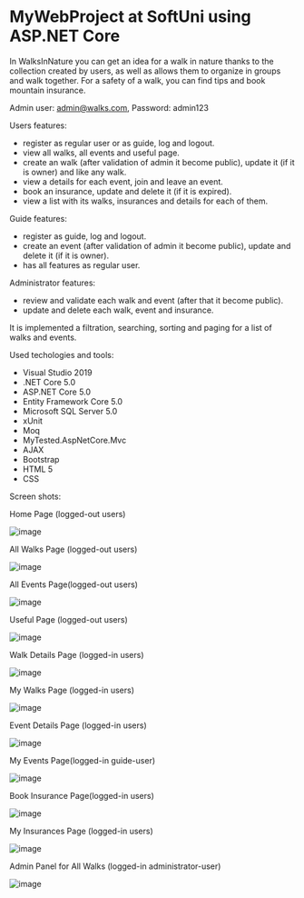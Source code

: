# MyWebProject at SoftUni using ASP.NET Core

In WalksInNature you can get an idea for a walk in nature thanks to the collection created by users, as well as allows them to organize in groups and walk together.
For a safety of a walk, you can find tips and book mountain insurance.

Admin user: admin@walks.com, Password: admin123

Users features:
- register as regular user or as guide, log and logout.
- view all walks, all events and useful page.
- create an walk (after validation of admin it become public), update it (if it is owner) and like any walk.
- view a details for each event, join and leave an event.
- book an insurance, update and delete it (if it is expired).
- view a list with its walks, insurances and details for each of them.

Guide features:
- register as guide, log and logout.	
- create an event (after validation of admin it become public), update and delete it (if it is owner).
- has all features as regular user.

Administrator features:
- review and validate each walk and event (after that it become public).	
- update and delete each walk, event and insurance.

It is implemented a filtration, searching, sorting and paging for a list of walks and events. 

Used techologies and tools:
- Visual Studio 2019
- .NET Core 5.0
- ASP.NET Core 5.0
- Entity Framework Core 5.0
- Microsoft SQL Server 5.0
- xUnit
- Moq
- MyTested.AspNetCore.Mvc
- AJAX
- Bootstrap
- HTML 5
- CSS

Screen shots:

Home Page (logged-out users)

![image](https://user-images.githubusercontent.com/86654801/129200408-632f2300-938f-4960-9ecf-c754d06430b4.png)

All Walks Page (logged-out users)

![image](https://user-images.githubusercontent.com/86654801/129210131-a28af660-ba64-496b-a646-894f3f821709.png)

All Events Page(logged-out users)

![image](https://user-images.githubusercontent.com/86654801/129210460-05326828-692d-4512-82e1-4302bfc49eb5.png)

Useful Page (logged-out users)

![image](https://user-images.githubusercontent.com/86654801/129203966-6e56e04e-7cde-46b7-ac4e-aaffffdc7507.png)

Walk Details Page (logged-in users)

![image](https://user-images.githubusercontent.com/86654801/129202074-18e5db41-e267-4716-a957-df84a39c3340.png)

My Walks Page (logged-in users)

![image](https://user-images.githubusercontent.com/86654801/129206058-77964cae-c107-4be5-84bb-4e31618c1733.png)

Event Details Page (logged-in users)

![image](https://user-images.githubusercontent.com/86654801/129203159-41eaafb0-ddf3-46a1-8580-7a79b3ce4454.png)

My Events Page(logged-in guide-user)

![image](https://user-images.githubusercontent.com/86654801/129203409-d098c36c-198d-4ca0-81bf-e5b6c74969bd.png)

Book Insurance Page(logged-in users)

![image](https://user-images.githubusercontent.com/86654801/129203623-8f347868-8f4b-45cf-9981-f7d8d0a11fe4.png)

My Insurances Page (logged-in users)

![image](https://user-images.githubusercontent.com/86654801/129206419-86ab629a-02b2-4730-989c-9cd23ab5af53.png)

Admin Panel for All Walks (logged-in administrator-user)

![image](https://user-images.githubusercontent.com/86654801/129204568-68fa1ac7-22c7-4759-92ca-f95f6b9cffad.png)

